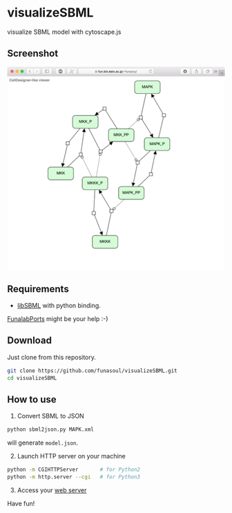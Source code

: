 # visualizeSBML
visualize SBML model with cytoscape.js

## Screenshot
![screenshot](https://raw.githubusercontent.com/funasoul/visualizeSBML/images/visualizeSBML.png)

## Requirements
- [libSBML](http://sbml.org/Software/libSBML) with python binding.

[FunalabPorts](https://github.com/funasoul/FunalabPorts) might be your help :-)

## Download
Just clone from this repository.
```sh
git clone https://github.com/funasoul/visualizeSBML.git
cd visualizeSBML
```

## How to use
1. Convert SBML to JSON
```sh
python sbml2json.py MAPK.xml
```
will generate `model.json`.

2. Launch HTTP server on your machine
```sh
python -m CGIHTTPServer       # for Python2
python -m http.server --cgi   # for Python3
```

3. Access your [web server](http://localhost:8000)

Have fun!
